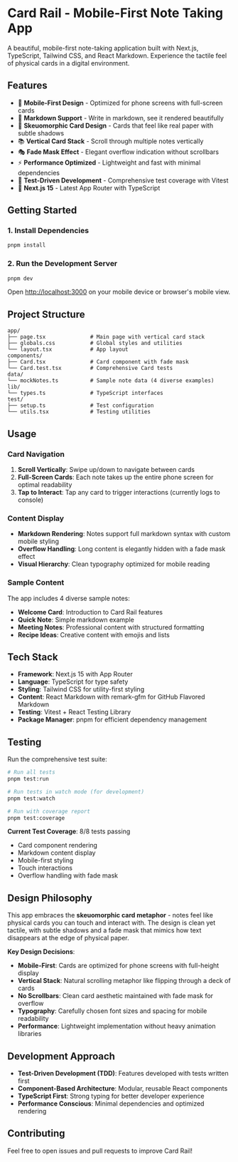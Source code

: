 # Card Rail - Mobile-First Note Taking App

A beautiful, mobile-first note-taking application built with Next.js, TypeScript, Tailwind CSS, and React Markdown. Experience the tactile feel of physical cards in a digital environment.

## Features

- 📱 **Mobile-First Design** - Optimized for phone screens with full-screen cards
- 📝 **Markdown Support** - Write in markdown, see it rendered beautifully
- 🎨 **Skeuomorphic Card Design** - Cards that feel like real paper with subtle shadows
- 📚 **Vertical Card Stack** - Scroll through multiple notes vertically
- 🎭 **Fade Mask Effect** - Elegant overflow indication without scrollbars
- ⚡ **Performance Optimized** - Lightweight and fast with minimal dependencies
- 🧪 **Test-Driven Development** - Comprehensive test coverage with Vitest
- 🚀 **Next.js 15** - Latest App Router with TypeScript

## Getting Started

### 1. Install Dependencies

```bash
pnpm install
```

### 2. Run the Development Server

```bash
pnpm dev
```

Open [http://localhost:3000](http://localhost:3000) on your mobile device or browser's mobile view.

## Project Structure

```
app/
├── page.tsx              # Main page with vertical card stack
├── globals.css           # Global styles and utilities
└── layout.tsx            # App layout
components/
├── Card.tsx              # Card component with fade mask
└── Card.test.tsx         # Comprehensive Card tests
data/
└── mockNotes.ts          # Sample note data (4 diverse examples)
lib/
└── types.ts              # TypeScript interfaces
test/
├── setup.ts              # Test configuration
└── utils.tsx             # Testing utilities
```
## Usage

### Card Navigation
1. **Scroll Vertically**: Swipe up/down to navigate between cards
2. **Full-Screen Cards**: Each note takes up the entire phone screen for optimal readability
3. **Tap to Interact**: Tap any card to trigger interactions (currently logs to console)

### Content Display
- **Markdown Rendering**: Notes support full markdown syntax with custom mobile styling
- **Overflow Handling**: Long content is elegantly hidden with a fade mask effect
- **Visual Hierarchy**: Clean typography optimized for mobile reading

### Sample Content
The app includes 4 diverse sample notes:
- **Welcome Card**: Introduction to Card Rail features
- **Quick Note**: Simple markdown example
- **Meeting Notes**: Professional content with structured formatting
- **Recipe Ideas**: Creative content with emojis and lists

## Tech Stack

- **Framework**: Next.js 15 with App Router
- **Language**: TypeScript for type safety
- **Styling**: Tailwind CSS for utility-first styling
- **Content**: React Markdown with remark-gfm for GitHub Flavored Markdown
- **Testing**: Vitest + React Testing Library
- **Package Manager**: pnpm for efficient dependency management

## Testing

Run the comprehensive test suite:

```bash
# Run all tests
pnpm test:run

# Run tests in watch mode (for development)
pnpm test:watch

# Run with coverage report
pnpm test:coverage
```

**Current Test Coverage**: 8/8 tests passing
- Card component rendering
- Markdown content display
- Mobile-first styling
- Touch interactions
- Overflow handling with fade mask

## Design Philosophy

This app embraces the **skeuomorphic card metaphor** - notes feel like physical cards you can touch and interact with. The design is clean yet tactile, with subtle shadows and a fade mask that mimics how text disappears at the edge of physical paper.

**Key Design Decisions**:
- **Mobile-First**: Cards are optimized for phone screens with full-height display
- **Vertical Stack**: Natural scrolling metaphor like flipping through a deck of cards
- **No Scrollbars**: Clean card aesthetic maintained with fade mask for overflow
- **Typography**: Carefully chosen font sizes and spacing for mobile readability
- **Performance**: Lightweight implementation without heavy animation libraries

## Development Approach

- **Test-Driven Development (TDD)**: Features developed with tests written first
- **Component-Based Architecture**: Modular, reusable React components
- **TypeScript First**: Strong typing for better developer experience
- **Performance Conscious**: Minimal dependencies and optimized rendering

## Contributing

Feel free to open issues and pull requests to improve Card Rail!
